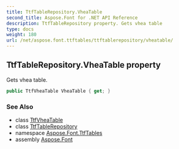 ```yaml
---
title: TtfTableRepository.VheaTable
second_title: Aspose.Font for .NET API Reference
description: TtfTableRepository property. Gets vhea table
type: docs
weight: 180
url: /net/aspose.font.ttftables/ttftablerepository/vheatable/
---
```

## TtfTableRepository.VheaTable property

Gets vhea table.

```csharp
public TtfVheaTable VheaTable { get; }
```

### See Also

* class [TtfVheaTable](../../ttfvheatable/)
* class [TtfTableRepository](../)
* namespace [Aspose.Font.TtfTables](../../../aspose.font.ttftables/)
* assembly [Aspose.Font](../../../)


